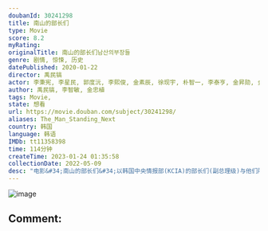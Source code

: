 ```yaml
---
doubanId: 30241298
title: 南山的部长们
type: Movie
score: 8.2
myRating: 
originalTitle: 南山的部长们남산의부장들
genre: 剧情, 惊悚, 历史
datePublished: 2020-01-22
director: 禹民镐
actor: 李秉宪, 李星民, 郭度沅, 李熙俊, 金素辰, 徐现宇, 朴智一, 李泰亨, 金昇勋, 金明善, 朴成根, 郑钟宇, 金民尚, 周锡泰, 成民秀, 赵惠珠, 孙炳旭, 朴炫宇, 严志满, 柳正浩, 金弘波, 李东国, 金洛均
author: 禹民镐, 李智敏, 金忠植
tags: Movie, 
state: 想看
url: https://movie.douban.com/subject/30241298/
aliases: The_Man_Standing_Next
country: 韩国
language: 韩语
IMDb: tt11358398
time: 114分钟
createTime: 2023-01-24 01:35:58
collectionDate: 2022-05-09
desc: "电影&#34;南山的部长们&#34;以韩国中央情报部(KCIA)的部长们(副总理级)与他们所主导的政治阴谋为素材，原作为揭露韩国政治内幕的同名小说，以历代中央情报部的部长金载圭和金炯旭的故事为中心重新创作而成。19..."
---
```


![image](p2581888792.jpg)

Comment: 
---

